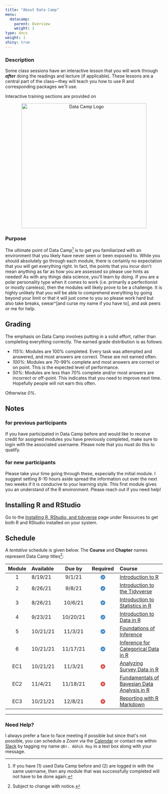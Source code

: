```yaml
---
title: "About Data Camp"
menu:
  datacamp:
    parent: Overview
    weight: 1
type: docs
weight: 1
shiny: true
---
```

<script src="/rmarkdown-libs/kePrint/kePrint.js"></script>
<link href="/rmarkdown-libs/lightable/lightable.css" rel="stylesheet" />



### Description
Some class sessions have an interactive lesson that you will work through ***after*** doing the readings and lecture (if applicable). These lessons are a central part of the class—they will teach you how to use R and corresponding packages we'll use.

Interactive training sections are provided on  

<center>
 <a href="https://www.datacamp.com/users/sign_in">
 <img alt="Data Camp Logo" src="/logos/datacamp.png" width = "400px">
 </a>
</center>

### Purpose
The ultimate point of Data Camp[^1] is to get you familiarized with an environment that you likely have never seen or been exposed to. While you should absolutely go through each module, there is certainly no expectation that you will get everything right. In fact, the points that you incur don't mean anything as far as how you are assessed so please use hints as needed! As with any things data science, you'll learn by doing. If you are a polar personality type when it comes to work (i.e. primarily a perfectionist or mostly careless), then the modules will likely prove to be a challenge. It is highly unlikely that you will be able to comprehend everything by going beyond your limit or that it will just come to you so please work hard but also take breaks, swear^[and curse my name if you have to], and ask peers or me for help.

## Grading
The emphasis on Data Camp involves putting in a solid effort, rather than completing everything correctly. The earned grade distribution is as follows:

- *115%*: Modules are 100% completed. Every task was attempted and answered, and most answers are correct. These are not earned often.
- *100%*: Modules are 70–99% complete and most answers are correct or on point. This is the expected level of performance.
- *50%*: Modules are less than 70% complete and/or most answers are incorrect or off-point. This indicates that you need to improve next time. Hopefully people will not earn this often.

Otherwise *0%*. 

## Notes

### for previous participants
If you have participated in Data Camp before and would like to receive credit for assigned modules you have previously completed, make sure to login with the associated username. Please note that you must do this to qualify. 

### for new participants
Please take your time going through these, especially the initial module. I suggest setting 8-10 hours aside spread the information out over the next two weeks if it is conducive to your learning style. This first module gives you an understand of the R environment. Please reach out if you need help!

## Installing R and RStudio
Go to the [Installing R, RStudio, and tidyverse](/resources/install/) page under Resources to get both R and RStudio installed on your system.

## Schedule
A *tentative* schedule is given below. The **Course** and **Chapter** names represent Data Camp titles[^2]:



<center>
<table class="table table-striped table-hover" style="width: auto !important; margin-left: auto; margin-right: auto;">
 <thead>
  <tr>
   <th style="text-align:center;vertical-align: middle !important;"> Module </th>
   <th style="text-align:left;vertical-align: middle !important;"> Available </th>
   <th style="text-align:center;vertical-align: middle !important;"> Due by </th>
   <th style="text-align:center;vertical-align: middle !important;"> Required </th>
   <th style="text-align:left;vertical-align: middle !important;"> Course </th>
  </tr>
 </thead>
<tbody>
  <tr>
   <td style="text-align:center;width: 5em; vertical-align: middle !important;"> 1 </td>
   <td style="text-align:left;width: 10em; vertical-align: middle !important;"> 8/19/21 </td>
   <td style="text-align:center;width: 10em; vertical-align: middle !important;"> 9/1/21 </td>
   <td style="text-align:center;width: 10em; vertical-align: middle !important;"> <svg aria-hidden="true" role="img" viewbox="0 0 512 512" style="height:15px;width:15px;vertical-align:-0.125em;margin-left:auto;margin-right:auto;font-size:inherit;fill:#428bca;overflow:visible;position:relative;"><path d="M0 256C0 114.6 114.6 0 256 0C397.4 0 512 114.6 512 256C512 397.4 397.4 512 256 512C114.6 512 0 397.4 0 256zM371.8 211.8C382.7 200.9 382.7 183.1 371.8 172.2C360.9 161.3 343.1 161.3 332.2 172.2L224 280.4L179.8 236.2C168.9 225.3 151.1 225.3 140.2 236.2C129.3 247.1 129.3 264.9 140.2 275.8L204.2 339.8C215.1 350.7 232.9 350.7 243.8 339.8L371.8 211.8z"></path></svg> </td>
   <td style="text-align:left;width: 30em; vertical-align: middle !important;"> <a href="/datacamp/01-module/">Introduction to R</a> </td>
  </tr>
  <tr>
   <td style="text-align:center;width: 5em; vertical-align: middle !important;"> 2 </td>
   <td style="text-align:left;width: 10em; vertical-align: middle !important;"> 8/26/21 </td>
   <td style="text-align:center;width: 10em; vertical-align: middle !important;"> 9/8/21 </td>
   <td style="text-align:center;width: 10em; vertical-align: middle !important;"> <svg aria-hidden="true" role="img" viewbox="0 0 512 512" style="height:15px;width:15px;vertical-align:-0.125em;margin-left:auto;margin-right:auto;font-size:inherit;fill:#428bca;overflow:visible;position:relative;"><path d="M0 256C0 114.6 114.6 0 256 0C397.4 0 512 114.6 512 256C512 397.4 397.4 512 256 512C114.6 512 0 397.4 0 256zM371.8 211.8C382.7 200.9 382.7 183.1 371.8 172.2C360.9 161.3 343.1 161.3 332.2 172.2L224 280.4L179.8 236.2C168.9 225.3 151.1 225.3 140.2 236.2C129.3 247.1 129.3 264.9 140.2 275.8L204.2 339.8C215.1 350.7 232.9 350.7 243.8 339.8L371.8 211.8z"></path></svg> </td>
   <td style="text-align:left;width: 30em; vertical-align: middle !important;"> <a href="/datacamp/02-module/">Introduction to the Tidyverse</a> </td>
  </tr>
  <tr>
   <td style="text-align:center;width: 5em; vertical-align: middle !important;"> 3 </td>
   <td style="text-align:left;width: 10em; vertical-align: middle !important;"> 8/26/21 </td>
   <td style="text-align:center;width: 10em; vertical-align: middle !important;"> 10/6/21 </td>
   <td style="text-align:center;width: 10em; vertical-align: middle !important;"> <svg aria-hidden="true" role="img" viewbox="0 0 512 512" style="height:15px;width:15px;vertical-align:-0.125em;margin-left:auto;margin-right:auto;font-size:inherit;fill:#428bca;overflow:visible;position:relative;"><path d="M0 256C0 114.6 114.6 0 256 0C397.4 0 512 114.6 512 256C512 397.4 397.4 512 256 512C114.6 512 0 397.4 0 256zM371.8 211.8C382.7 200.9 382.7 183.1 371.8 172.2C360.9 161.3 343.1 161.3 332.2 172.2L224 280.4L179.8 236.2C168.9 225.3 151.1 225.3 140.2 236.2C129.3 247.1 129.3 264.9 140.2 275.8L204.2 339.8C215.1 350.7 232.9 350.7 243.8 339.8L371.8 211.8z"></path></svg> </td>
   <td style="text-align:left;width: 30em; vertical-align: middle !important;"> <a href="/datacamp/03-module/">Introduction to Statistics in R</a> </td>
  </tr>
  <tr>
   <td style="text-align:center;width: 5em; vertical-align: middle !important;"> 4 </td>
   <td style="text-align:left;width: 10em; vertical-align: middle !important;"> 9/23/21 </td>
   <td style="text-align:center;width: 10em; vertical-align: middle !important;"> 10/20/21 </td>
   <td style="text-align:center;width: 10em; vertical-align: middle !important;"> <svg aria-hidden="true" role="img" viewbox="0 0 512 512" style="height:15px;width:15px;vertical-align:-0.125em;margin-left:auto;margin-right:auto;font-size:inherit;fill:#428bca;overflow:visible;position:relative;"><path d="M0 256C0 114.6 114.6 0 256 0C397.4 0 512 114.6 512 256C512 397.4 397.4 512 256 512C114.6 512 0 397.4 0 256zM371.8 211.8C382.7 200.9 382.7 183.1 371.8 172.2C360.9 161.3 343.1 161.3 332.2 172.2L224 280.4L179.8 236.2C168.9 225.3 151.1 225.3 140.2 236.2C129.3 247.1 129.3 264.9 140.2 275.8L204.2 339.8C215.1 350.7 232.9 350.7 243.8 339.8L371.8 211.8z"></path></svg> </td>
   <td style="text-align:left;width: 30em; vertical-align: middle !important;"> <a href="/datacamp/04-module/">Introduction to Data in R</a> </td>
  </tr>
  <tr>
   <td style="text-align:center;width: 5em; vertical-align: middle !important;"> 5 </td>
   <td style="text-align:left;width: 10em; vertical-align: middle !important;"> 10/21/21 </td>
   <td style="text-align:center;width: 10em; vertical-align: middle !important;"> 11/3/21 </td>
   <td style="text-align:center;width: 10em; vertical-align: middle !important;"> <svg aria-hidden="true" role="img" viewbox="0 0 512 512" style="height:15px;width:15px;vertical-align:-0.125em;margin-left:auto;margin-right:auto;font-size:inherit;fill:#428bca;overflow:visible;position:relative;"><path d="M0 256C0 114.6 114.6 0 256 0C397.4 0 512 114.6 512 256C512 397.4 397.4 512 256 512C114.6 512 0 397.4 0 256zM371.8 211.8C382.7 200.9 382.7 183.1 371.8 172.2C360.9 161.3 343.1 161.3 332.2 172.2L224 280.4L179.8 236.2C168.9 225.3 151.1 225.3 140.2 236.2C129.3 247.1 129.3 264.9 140.2 275.8L204.2 339.8C215.1 350.7 232.9 350.7 243.8 339.8L371.8 211.8z"></path></svg> </td>
   <td style="text-align:left;width: 30em; vertical-align: middle !important;"> <a href="/datacamp/05-module/">Foundations of Inference</a> </td>
  </tr>
  <tr>
   <td style="text-align:center;width: 5em; vertical-align: middle !important;"> 6 </td>
   <td style="text-align:left;width: 10em; vertical-align: middle !important;"> 10/21/21 </td>
   <td style="text-align:center;width: 10em; vertical-align: middle !important;"> 11/17/21 </td>
   <td style="text-align:center;width: 10em; vertical-align: middle !important;"> <svg aria-hidden="true" role="img" viewbox="0 0 512 512" style="height:15px;width:15px;vertical-align:-0.125em;margin-left:auto;margin-right:auto;font-size:inherit;fill:#428bca;overflow:visible;position:relative;"><path d="M0 256C0 114.6 114.6 0 256 0C397.4 0 512 114.6 512 256C512 397.4 397.4 512 256 512C114.6 512 0 397.4 0 256zM371.8 211.8C382.7 200.9 382.7 183.1 371.8 172.2C360.9 161.3 343.1 161.3 332.2 172.2L224 280.4L179.8 236.2C168.9 225.3 151.1 225.3 140.2 236.2C129.3 247.1 129.3 264.9 140.2 275.8L204.2 339.8C215.1 350.7 232.9 350.7 243.8 339.8L371.8 211.8z"></path></svg> </td>
   <td style="text-align:left;width: 30em; vertical-align: middle !important;"> <a href="/datacamp/06-module/">Inference for Categorical Data in R</a> </td>
  </tr>
  <tr>
   <td style="text-align:center;width: 5em; vertical-align: middle !important;"> EC1 </td>
   <td style="text-align:left;width: 10em; vertical-align: middle !important;"> 10/21/21 </td>
   <td style="text-align:center;width: 10em; vertical-align: middle !important;"> 11/3/21 </td>
   <td style="text-align:center;width: 10em; vertical-align: middle !important;"> <svg aria-hidden="true" role="img" viewbox="0 0 512 512" style="height:15px;width:15px;vertical-align:-0.125em;margin-left:auto;margin-right:auto;font-size:inherit;fill:#d9534f;overflow:visible;position:relative;"><path d="M0 256C0 114.6 114.6 0 256 0C397.4 0 512 114.6 512 256C512 397.4 397.4 512 256 512C114.6 512 0 397.4 0 256zM175 208.1L222.1 255.1L175 303C165.7 312.4 165.7 327.6 175 336.1C184.4 346.3 199.6 346.3 208.1 336.1L255.1 289.9L303 336.1C312.4 346.3 327.6 346.3 336.1 336.1C346.3 327.6 346.3 312.4 336.1 303L289.9 255.1L336.1 208.1C346.3 199.6 346.3 184.4 336.1 175C327.6 165.7 312.4 165.7 303 175L255.1 222.1L208.1 175C199.6 165.7 184.4 165.7 175 175C165.7 184.4 165.7 199.6 175 208.1V208.1z"></path></svg> </td>
   <td style="text-align:left;width: 30em; vertical-align: middle !important;"> <a href="/datacamp/01-extra/">Analyzing Survey Data in R</a> </td>
  </tr>
  <tr>
   <td style="text-align:center;width: 5em; vertical-align: middle !important;"> EC2 </td>
   <td style="text-align:left;width: 10em; vertical-align: middle !important;"> 11/4/21 </td>
   <td style="text-align:center;width: 10em; vertical-align: middle !important;"> 11/18/21 </td>
   <td style="text-align:center;width: 10em; vertical-align: middle !important;"> <svg aria-hidden="true" role="img" viewbox="0 0 512 512" style="height:15px;width:15px;vertical-align:-0.125em;margin-left:auto;margin-right:auto;font-size:inherit;fill:#d9534f;overflow:visible;position:relative;"><path d="M0 256C0 114.6 114.6 0 256 0C397.4 0 512 114.6 512 256C512 397.4 397.4 512 256 512C114.6 512 0 397.4 0 256zM175 208.1L222.1 255.1L175 303C165.7 312.4 165.7 327.6 175 336.1C184.4 346.3 199.6 346.3 208.1 336.1L255.1 289.9L303 336.1C312.4 346.3 327.6 346.3 336.1 336.1C346.3 327.6 346.3 312.4 336.1 303L289.9 255.1L336.1 208.1C346.3 199.6 346.3 184.4 336.1 175C327.6 165.7 312.4 165.7 303 175L255.1 222.1L208.1 175C199.6 165.7 184.4 165.7 175 175C165.7 184.4 165.7 199.6 175 208.1V208.1z"></path></svg> </td>
   <td style="text-align:left;width: 30em; vertical-align: middle !important;"> <a href="/datacamp/02-extra/">Fundamentals of Bayesian Data Analysis in R</a> </td>
  </tr>
  <tr>
   <td style="text-align:center;width: 5em; "> EC3 </td>
   <td style="text-align:left;width: 10em; "> 10/21/21 </td>
   <td style="text-align:center;width: 10em; "> 12/8/21 </td>
   <td style="text-align:center;width: 10em; "> <svg aria-hidden="true" role="img" viewbox="0 0 512 512" style="height:15px;width:15px;vertical-align:-0.125em;margin-left:auto;margin-right:auto;font-size:inherit;fill:#d9534f;overflow:visible;position:relative;"><path d="M0 256C0 114.6 114.6 0 256 0C397.4 0 512 114.6 512 256C512 397.4 397.4 512 256 512C114.6 512 0 397.4 0 256zM175 208.1L222.1 255.1L175 303C165.7 312.4 165.7 327.6 175 336.1C184.4 346.3 199.6 346.3 208.1 336.1L255.1 289.9L303 336.1C312.4 346.3 327.6 346.3 336.1 336.1C346.3 327.6 346.3 312.4 336.1 303L289.9 255.1L336.1 208.1C346.3 199.6 346.3 184.4 336.1 175C327.6 165.7 312.4 165.7 303 175L255.1 222.1L208.1 175C199.6 165.7 184.4 165.7 175 175C165.7 184.4 165.7 199.6 175 208.1V208.1z"></path></svg> </td>
   <td style="text-align:left;width: 30em; "> <a href="/datacamp/03-extra/">Reporting with R Markdown</a> </td>
  </tr>
</tbody>
</table>
</center>
<hr />

### Need Help?
I always prefer a face to face meeting if possible but since that's not possible, you can schedule a Zoom via the [Calendar](https://calendly.com/nopiecharts) or contact me within [Slack](https://2021edp613.slack.com) by tagging my name `@Dr. Abhik Roy` in a text box along with your message.

[^1]: If you have (1) used Data Camp before and (2) are logged in with the same username, then any module that was successfully completed will not have to be done again.

[^2]: Subject to change with notice.
